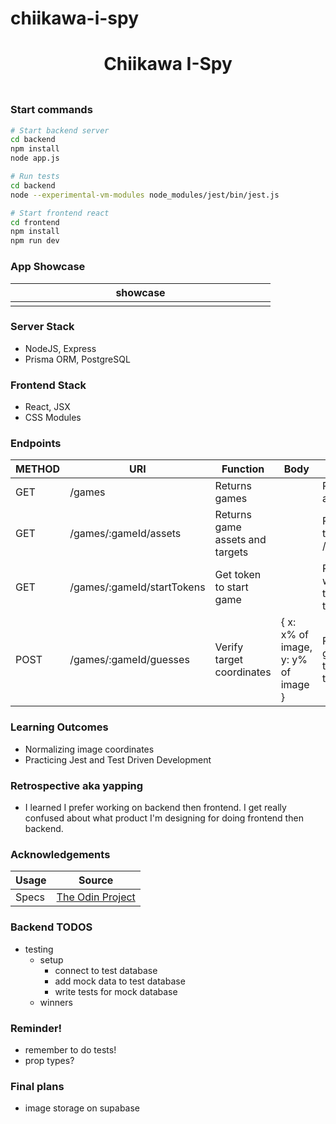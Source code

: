 # chiikawa-i-spy

<h1 align="center">Chiikawa I-Spy</h1>
<h3 align="center"></h3>
<p align="center">
    <img align="center" width="500px" >
</p>

### Start commands

```bash
# Start backend server
cd backend
npm install
node app.js

# Run tests
cd backend
node --experimental-vm-modules node_modules/jest/bin/jest.js
```

```bash
# Start frontend react
cd frontend
npm install
npm run dev
```

### App Showcase

| showcase            |
| ------------------- |
| <img width="400px"> |

### Server Stack

-   NodeJS, Express
-   Prisma ORM, PostgreSQL

### Frontend Stack

-   React, JSX
-   CSS Modules

### Endpoints

| METHOD | URI                        | Function                        | Body                               | Notes                                                       |
| ------ | -------------------------- | ------------------------------- | ---------------------------------- | ----------------------------------------------------------- |
| GET    | /games                     | Returns games                   |                                    | Returns available games                                     |
| GET    | /games/:gameId/assets      | Returns game assets and targets |                                    | Returns game & target data for /:gameId                     |
| GET    | /games/:gameId/startTokens | Get token to start game         |                                    | Returns token with startTime, targetsFound, targetsNotFound |
| POST   | /games/:gameId/guesses     | Verify target coordinates       | { x: x% of image, y: y% of image } | Returns guessSucess, targetsFound, targetsNotFound          |

### Learning Outcomes

- Normalizing image coordinates
- Practicing Jest and Test Driven Development

### Retrospective aka yapping

- I learned I prefer working on backend then frontend. I get really confused about what product I'm designing for doing frontend then backend.

### Acknowledgements

| Usage | Source                                                                                              |
| ----- | --------------------------------------------------------------------------------------------------- |
| Specs | [The Odin Project](https://www.theodinproject.com/lessons/nodejs-where-s-waldo-a-photo-tagging-app) |

### Backend TODOS

- testing
    - setup
        - connect to test database
        - add mock data to test database
        - write tests for mock database
    - winners

### Reminder!

-   remember to do tests!
-   prop types?

### Final plans

-   image storage on supabase
